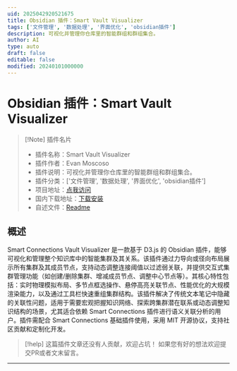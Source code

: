 ```yaml
---
uid: 2025042920521675
title: Obsidian 插件：Smart Vault Visualizer
tags: ['文件管理', '数据处理', '界面优化', 'obsidian插件']
description: 可视化并管理你仓库里的智能群组和群组集合。
author: AI
type: auto
draft: false
editable: false
modified: 20240101000000
---
```


# Obsidian 插件：Smart Vault Visualizer

> [!Note] 插件名片
> - 插件名称：Smart Vault Visualizer
> - 插件作者：Evan Moscoso
> - 插件说明：可视化并管理你仓库里的智能群组和群组集合。
> - 插件分类：['文件管理', '数据处理', '界面优化', 'obsidian插件']
> - 项目地址：[点我访问](https://github.com/mossy1022/smart-connections-vault-visualizer)
> - 国内下载地址：[下载安装](https://pkmer.cn/products/plugin/pluginMarket/?smart-vault-visualizer)
> - 自述文件：[Readme](https://ghproxy.net/https://raw.githubusercontent.com/Mossy1022/Smart-Connections-Vault-Visualizer/main/README.md)



## 概述

Smart Connections Vault Visualizer 是一款基于 D3.js 的 Obsidian 插件，能够可视化和管理整个知识库中的智能集群及其关系。该插件通过力导向或径向布局展示所有集群及其成员节点，支持动态调整连接阈值以过滤弱关联，并提供交互式集群管理功能（如创建/删除集群、增减成员节点、调整中心节点等）。其核心特性包括：实时物理模拟布局、多节点框选操作、悬停高亮关联节点、性能优化的大规模渲染能力，以及通过工具栏快速重组集群结构。该插件解决了传统文本笔记中隐藏的关联性问题，适用于需要宏观把握知识网络、探索跨集群潜在联系或动态调整知识结构的场景，尤其适合依赖 Smart Connections 插件进行语义关联分析的用户。插件需配合 Smart Connections 基础插件使用，采用 MIT 开源协议，支持社区贡献和定制化开发。


> [!help] 
> 这篇插件文章还没有人贡献，欢迎占坑！
> 如果您有好的想法欢迎提交PR或者文末留言。
> 

---



